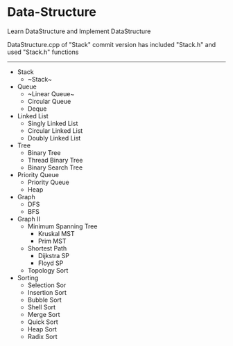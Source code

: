 # Data-Structure
Learn DataStructure and Implement DataStructure


DataStructure.cpp of "Stack" commit version has included "Stack.h" and used "Stack.h" functions

-------
- Stack
  - ~Stack~
- Queue
  - ~Linear Queue~
  - Circular Queue
  - Deque
- Linked List
  - Singly Linked List
  - Circular Linked List
  - Doubly Linked List
- Tree
  - Binary Tree
  - Thread Binary Tree
  - Binary Search Tree
- Priority Queue
  - Priority Queue
  - Heap
- Graph
  - DFS
  - BFS
- Graph II
  - Minimum Spanning Tree
    - Kruskal MST
    - Prim MST
  - Shortest Path
    - Dijkstra SP
    - Floyd SP
  - Topology Sort
- Sorting
  - Selection Sor
  - Insertion Sort
  - Bubble Sort
  - Shell Sort
  - Merge Sort
  - Quick Sort
  - Heap Sort
  - Radix Sort
